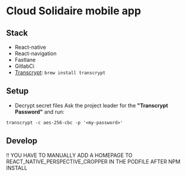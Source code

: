# Cloud Solidaire mobile app

## Stack

- React-native
- React-navigation
- Fastlane
- GitlabCi
- [Transcrypt](https://github.com/elasticdog/transcrypt): `brew install transcrypt`

## Setup

* Decrypt secret files
Ask the project leader for the **"Transcrypt Password"** and run:
```
transcrypt -c aes-256-cbc -p '<my-password>'
```

## Develop

‼️ YOU HAVE TO MANUALLY ADD A HOMEPAGE TO REACT_NATIVE_PERSPECTIVE_CROPPER IN THE PODFILE AFTER NPM INSTALL
